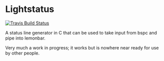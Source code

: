 # Lightstatus

[![Travis Build Status](https://travis-ci.org/AlexandreCarlton/lightstatus.svg)](https://travis-ci.org/AlexandreCarlton/lightstatus)

A status line generator in C that can be used to take input from bspc and pipe into lemonbar.

Very much a work in progress; it works but is nowhere near ready for use by other people.
